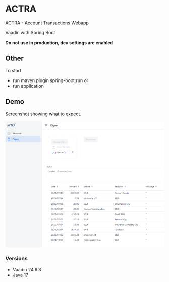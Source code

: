 # ACTRA

ACTRA - Account Transactions Webapp

Vaadin with Spring Boot


**Do not use in production, dev settings are enabled**

## Other

To start
* run maven plugin spring-boot:run
or
* run application

## Demo

Screenshot showing what to expect.

![ACTRA demo](.\\demo\\img\\ACTRA-demo.png)


### Versions

* Vaadin 24.6.3
* Java 17


